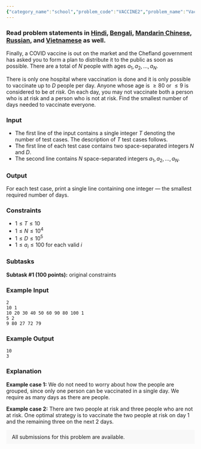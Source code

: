 ```yaml
---
{"category_name":"school","problem_code":"VACCINE2","problem_name":"Vaccine Distribution","problemComponents":{"constraints":"","constraintsState":false,"subtasks":"","subtasksState":false,"inputFormat":"","inputFormatState":false,"outputFormat":"","outputFormatState":false,"sampleTestCases":{"0":{"id":1,"input":"2\r\n10 1\r\n10 20 30 40 50 60 90 80 100 1\r\n5 2\r\n9 80 27 72 79","output":"10\r\n3","explanation":"**Example case 1:** We do not need to worry about how the people are grouped, since only one person can be vaccinated in a single day. We require as many days as there are people.\r\n\r\n**Example case 2:** There are two people at risk and three people who are not at risk. One optimal strategy is to vaccinate the two people at risk on day $1$ and the remaining three on the next $2$ days.","isDeleted":false}}},"video_editorial_url":"https://youtu.be/8qiFV_TjMVo","languages_supported":{"0":"CPP14","1":"C","2":"JAVA","3":"PYTH 3.6","4":"CPP17","5":"PYTH","6":"PYP3","7":"CS2","8":"ADA","9":"PYPY","10":"TEXT","11":"PAS fpc","12":"NODEJS","13":"RUBY","14":"PHP","15":"GO","16":"HASK","17":"TCL","18":"PERL","19":"SCALA","20":"LUA","21":"kotlin","22":"BASH","23":"JS","24":"LISP sbcl","25":"rust","26":"PAS gpc","27":"BF","28":"CLOJ","29":"R","30":"D","31":"CAML","32":"FORT","33":"ASM","34":"swift","35":"FS","36":"WSPC","37":"LISP clisp","38":"SQL","39":"SCM guile","40":"PERL6","41":"ERL","42":"CLPS","43":"ICK","44":"NICE","45":"PRLG","46":"ICON","47":"COB","48":"SCM chicken","49":"PIKE","50":"SCM qobi","51":"ST","52":"SQLQ","53":"NEM"},"max_timelimit":1,"source_sizelimit":50000,"problem_author":"daanish_adm","problem_tester":"","date_added":"3-12-2020","tags":{"0":"cakewalk","1":"ceiling","2":"daanish_adm","3":"dec20"},"problem_difficulty_level":"Cakewalk","best_tag":"","editorial_url":"https://discuss.codechef.com/problems/VACCINE2","time":{"view_start_date":1104528600,"submit_start_date":1104528600,"visible_start_date":1104528600,"end_date":1735669800},"is_direct_submittable":false,"problemDiscussURL":"https://discuss.codechef.com/search?q=VACCINE2","is_proctored":false,"visitedContests":{},"layout":"problem"}
---
```

### Read problem statements in [Hindi](https://www.codechef.com/download/translated/DEC20/hindi/VACCINE2.pdf), [Bengali](https://www.codechef.com/download/translated/DEC20/bengali/VACCINE2.pdf), [Mandarin Chinese](https://www.codechef.com/download/translated/DEC20/mandarin/VACCINE2.pdf), [Russian](https://www.codechef.com/download/translated/DEC20/russian/VACCINE2.pdf), and [Vietnamese](https://www.codechef.com/download/translated/DEC20/vietnamese/VACCINE2.pdf) as well.

Finally, a COVID vaccine is out on the market and the Chefland government has asked you to form a plan to distribute it to the public as soon as possible. There are a total of $N$ people with ages $a_1, a_2, \ldots, a_N$.

There is only one hospital where vaccination is done and it is only possible to vaccinate up to $D$ people per day. Anyone whose age is $\ge 80$ or $\le 9$ is considered to be *at risk*. On each day, you may not vaccinate both a person who is at risk and a person who is not at risk. Find the smallest number of days needed to vaccinate everyone.

### Input
- The first line of the input contains a single integer $T$ denoting the number of test cases. The description of $T$ test cases follows.
- The first line of each test case contains two space-separated integers $N$ and $D$.
- The second line contains $N$ space-separated integers $a_1, a_2, \ldots, a_N$.

### Output
For each test case, print a single line containing one integer ― the smallest required number of days.

### Constraints
- $1 \le T \le 10$
- $1 \le N \le 10^4$
- $1 \le D \le 10^5$
- $1 \le a_i \le 100$ for each valid $i$

### Subtasks
**Subtask #1 (100 points):** original constraints

### Example Input
```
2
10 1
10 20 30 40 50 60 90 80 100 1
5 2
9 80 27 72 79
``` 

### Example Output
```
10
3
```

### Explanation
**Example case 1:** We do not need to worry about how the people are grouped, since only one person can be vaccinated in a single day. We require as many days as there are people.

**Example case 2:** There are two people at risk and three people who are not at risk. One optimal strategy is to vaccinate the two people at risk on day $1$ and the remaining three on the next $2$ days.

<aside style='background: #f8f8f8;padding: 10px 15px;'><div>All submissions for this problem are available.</div></aside>